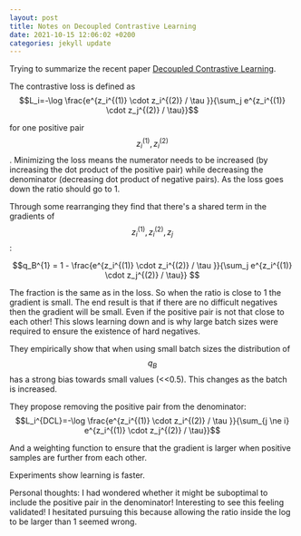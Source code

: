 ```yaml
---
layout: post
title: Notes on Decoupled Contrastive Learning 
date: 2021-10-15 12:06:02 +0200
categories: jekyll update
---
```


Trying to summarize the recent paper [Decoupled Contrastive Learning](https://arxiv.org/abs/2110.06848).

The contrastive loss is defined as 
$$L_i=-\log \frac{e^{z_i^{(1)} \cdot z_i^{(2)} / \tau }}{\sum_j e^{z_i^{(1)} \cdot z_j^{(2)} / \tau}}$$

for one positive pair $$z_i^{(1)}, z_i^{(2)}$$. Minimizing the loss means the numerator needs to be increased (by increasing the dot product of the positive pair) while decreasing the denominator (decreasing dot product of negative pairs). As the loss goes down the ratio should go to 1.

Through some rearranging they find that there's a shared term in the gradients of $$z_i^{(1)}, z_i^{(2)}, z_j$$:

$$q_B^{1} = 1 - \frac{e^{z_i^{(1)} \cdot z_i^{(2)} / \tau }}{\sum_j e^{z_i^{(1)} \cdot z_j^{(2)} / \tau}} $$

The fraction is the same as in the loss. So when the ratio is close to 1 the gradient is small. The end result is that if there are no difficult negatives then the gradient will be small. Even if the positive pair is not that close to each other!
This slows learning down and is why large batch sizes were required to ensure the existence of hard negatives.

They empirically show that when using small batch sizes the distribution of $$q_B$$ has a strong bias towards small values (<<0.5). This changes as the batch is increased.

They propose removing the positive pair from the denominator:
$$L_i^{DCL}=-\log \frac{e^{z_i^{(1)} \cdot z_i^{(2)} / \tau }}{\sum_{j \ne i} e^{z_i^{(1)} \cdot z_j^{(2)} / \tau}}$$

And a weighting function to ensure that the gradient is larger when positive samples are further from each other.

Experiments show learning is faster.

Personal thoughts: I had wondered whether it might be suboptimal to include the positive pair in the denominator! Interesting to see this feeling validated! I hesitated pursuing this because allowing the ratio inside the log to be larger than 1 seemed wrong.

